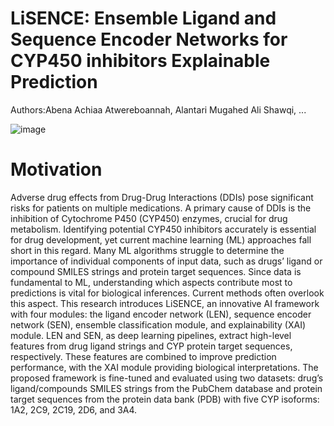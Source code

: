 # LiSENCE: Ensemble Ligand and Sequence Encoder Networks for CYP450 inhibitors Explainable Prediction 

Authors:Abena Achiaa Atwereboannah, Alantari Mugahed Ali Shawqi, ...

![image](https://github.com/user-attachments/assets/3137abef-5892-4029-a438-3da777e2d33a)

# Motivation
Adverse drug effects from Drug-Drug Interactions (DDIs) pose significant risks for patients on multiple medications. A primary cause of DDIs is the inhibition of Cytochrome P450 (CYP450) enzymes, crucial for drug metabolism. Identifying potential CYP450 inhibitors accurately is essential for drug development, yet current machine learning (ML) approaches fall short in this regard. Many ML algorithms struggle to determine the importance of individual components of input data, such as drugs’ ligand or compound SMILES strings and protein target sequences. Since data is fundamental to ML, understanding which aspects contribute most to predictions is vital for biological inferences. Current methods often overlook this aspect. This research introduces LiSENCE, an innovative AI framework with four modules: the ligand encoder network (LEN), sequence encoder network (SEN), ensemble classification module, and explainability (XAI) module. LEN and SEN, as deep learning pipelines, extract high-level features from drug ligand strings and CYP protein target sequences, respectively. These features are combined to improve prediction performance, with the XAI module providing biological interpretations. The proposed framework is fine-tuned and evaluated using two datasets: drug’s ligand/compounds SMILES strings from the PubChem database and protein target sequences from the protein data bank (PDB) with five CYP isoforms: 1A2, 2C9, 2C19, 2D6, and 3A4. 

